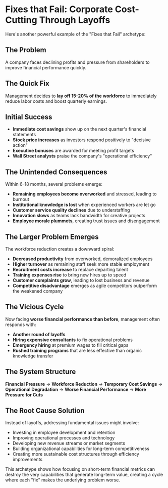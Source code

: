 # Fixes that Fail: Corporate Cost-Cutting Through Layoffs

Here's another powerful example of the "Fixes that Fail" archetype:

## The Problem
A company faces declining profits and pressure from shareholders to improve financial performance quickly.

## The Quick Fix
Management decides to **lay off 15-20% of the workforce** to immediately reduce labor costs and boost quarterly earnings.

## Initial Success

- **Immediate cost savings** show up on the next quarter's financial statements
- **Stock price increases** as investors respond positively to "decisive action"
- **Executive bonuses** are awarded for meeting profit targets
- **Wall Street analysts** praise the company's "operational efficiency"

## The Unintended Consequences
Within 6-18 months, several problems emerge:

- **Remaining employees become overworked** and stressed, leading to burnout
- **Institutional knowledge is lost** when experienced workers are let go
- **Customer service quality declines** due to understaffing
- **Innovation slows** as teams lack bandwidth for creative projects
- **Employee morale plummets**, creating trust issues and disengagement

## The Larger Problem Emerges
The workforce reduction creates a downward spiral:

- **Decreased productivity** from overworked, demoralized employees
- **Higher turnover** as remaining staff seek more stable employment
- **Recruitment costs increase** to replace departing talent
- **Training expenses rise** to bring new hires up to speed
- **Customer complaints grow**, leading to lost business and revenue
- **Competitive disadvantage** emerges as agile competitors outperform the weakened company

## The Vicious Cycle
Now facing **worse financial performance than before**, management often responds with:

- **Another round of layoffs**
- **Hiring expensive consultants** to fix operational problems
- **Emergency hiring** at premium wages to fill critical gaps
- **Rushed training programs** that are less effective than organic knowledge transfer

## The System Structure
**Financial Pressure** → **Workforce Reduction** → **Temporary Cost Savings** → **Operational Degradation** → **Worse Financial Performance** → **More Pressure for Cuts**

## The Root Cause Solution
Instead of layoffs, addressing fundamental issues might involve:
- Investing in employee development and retention
- Improving operational processes and technology
- Developing new revenue streams or market segments
- Building organizational capabilities for long-term competitiveness
- Creating more sustainable cost structures through efficiency improvements

This archetype shows how focusing on short-term financial metrics can destroy the very capabilities that generate long-term value, creating a cycle where each "fix" makes the underlying problem worse.